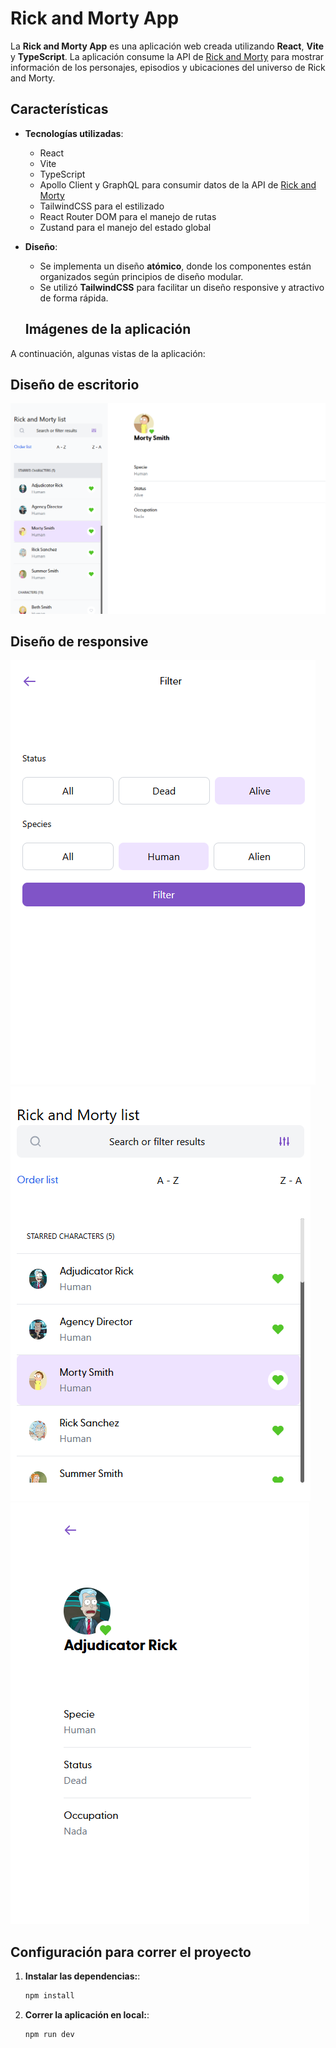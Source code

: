 # Rick and Morty App

La **Rick and Morty App** es una aplicación web creada utilizando **React**, **Vite** y **TypeScript**. La aplicación consume la API de [Rick and Morty](https://rickandmortyapi.com/) para mostrar información de los personajes, episodios y ubicaciones del universo de Rick and Morty.

## Características

- **Tecnologías utilizadas**:

  - React
  - Vite
  - TypeScript
  - Apollo Client y GraphQL para consumir datos de la API de [Rick and Morty](https://rickandmortyapi.com/)
  - TailwindCSS para el estilizado
  - React Router DOM para el manejo de rutas
  - Zustand para el manejo del estado global

- **Diseño**:

  - Se implementa un diseño **atómico**, donde los componentes están organizados según principios de diseño modular.
  - Se utilizó **TailwindCSS** para facilitar un diseño responsive y atractivo de forma rápida.

  ## Imágenes de la aplicación

A continuación, algunas vistas de la aplicación:

## Diseño de escritorio

![App Image](/src/assets/img/preview_desktop_app.png)

## Diseño de responsive

![App Image](/src/assets/img/preview_responsive_app_filter.png)
![App Image](/src/assets/img/preview_responsive_app_menu.png)
![App Image](/src/assets/img/preview_responsive_app_vie_character.png)

## Configuración para correr el proyecto

1. **Instalar las dependencias:**:

   ```bash
   npm install
   ```

2. **Correr la aplicación en local:**:

   ```bash
   npm run dev
   ```
